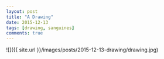 ```yaml
---
layout: post
title: "A Drawing"
date: 2015-12-13
tags: [drawing, sanguines]
comments: true
---
```

![]({{ site.url }}/images/posts/2015-12-13-drawing/drawing.jpg)

